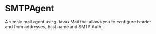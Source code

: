 # SMTPAgent

A simple mail agent using Javax Mail that allows you to configure header and from addresses, host name and SMTP Auth.
